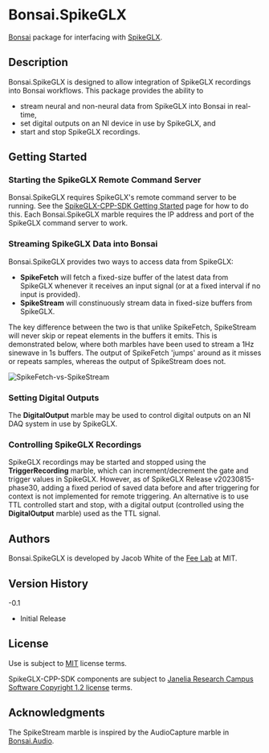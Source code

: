 # Bonsai.SpikeGLX
[Bonsai](http://bonsai-rx.org/) package for interfacing with [SpikeGLX](https://billkarsh.github.io/SpikeGLX/).

## Description
Bonsai.SpikeGLX is designed to allow integration of SpikeGLX recordings into Bonsai workflows. This package provides the ability to 
- stream neural and non-neural data from SpikeGLX into Bonsai in real-time,
- set digital outputs on an NI device in use by SpikeGLX, and
- start and stop SpikeGLX recordings. 

## Getting Started
### Starting the SpikeGLX Remote Command Server
Bonsai.SpikeGLX requires SpikeGLX's remote command server to be running. See the [SpikeGLX-CPP-SDK Getting Started](https://github.com/billkarsh/SpikeGLX-CPP-SDK/blob/main/GettingStarted.txt) page for how to do this. Each Bonsai.SpikeGLX marble requires the IP address and port of the SpikeGLX command server to work. 

### Streaming SpikeGLX Data into Bonsai
Bonsai.SpikeGLX provides two ways to access data from SpikeGLX: 
- **SpikeFetch** will fetch a fixed-size buffer of the latest data from SpikeGLX whenever it receives an input signal (or at a fixed interval if no input is provided).
- **SpikeStream** will constinuously stream data in fixed-size buffers from SpikeGLX.

The key difference between the two is that unlike SpikeFetch, SpikeStream will never skip or repeat elements in the buffers it emits. This is demonstrated below, where both marbles have been used to stream a 1Hz sinewave in 1s buffers. The output of SpikeFetch 'jumps' around as it misses or repeats samples, whereas the output of SpikeStream does not.

![SpikeFetch-vs-SpikeStream](https://github.com/FeeLab/Bonsai.SpikeGLX/assets/120409412/bf26abae-6f3a-4b91-9539-1f9dfccc19ba)

### Setting Digital Outputs
The **DigitalOutput** marble may be used to control digital outputs on an NI DAQ system in use by SpikeGLX.

### Controlling SpikeGLX Recordings
SpikeGLX recordings may be started and stopped using the **TriggerRecording** marble, which can increment/decrement the gate and trigger values in SpikeGLX. However, as of SpikeGLX Release v20230815-phase30, adding a fixed period of saved data before and after triggering for context is not implemented for remote triggering. An alternative is to use TTL controlled start and stop, with a digital output (controlled using the **DigitalOutput** marble) used as the TTL signal. 

## Authors
Bonsai.SpikeGLX is developed by Jacob White of the [Fee Lab](https://feelaboratory.org/) at MIT.

## Version History
-0.1
  - Initial Release

## License
Use is subject to [MIT](https://opensource.org/license/mit/) license terms. 

SpikeGLX-CPP-SDK components are subject to [Janelia Research Campus Software Copyright 1.2 license](http://license.janelia.org/license) terms.

## Acknowledgments
The SpikeStream marble is inspired by the AudioCapture marble in [Bonsai.Audio](https://github.com/bonsai-rx/bonsai/tree/main/Bonsai.Audio).

